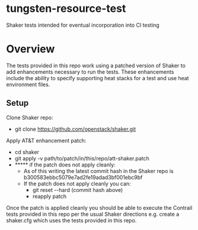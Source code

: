 # tungsten-resource-test
Shaker tests intended for eventual incorporation into CI testing

Overview
===============
The tests provided in this repo work using a patched version of Shaker to add enhancements necessary to run the tests.
These enhancements include the ability to specify supporting heat stacks for a test and use heat environment files.

Setup
------------------

Clone Shaker repo:

- git clone https://github.com/openstack/shaker.git

Apply AT&T enhancement patch:
 - cd shaker
 - git apply -v path/to/patch/in/this/repo/att-shaker.patch
 - ***** if the patch does not apply cleanly:
    - As of this writing the latest commit hash in the Shaker repo is b300583ebbc5079e7ad2fe19adad3bf001ebc9bf
    - If the patch does not apply cleanly you can:
       - git reset --hard (commit hash above)
	   - reapply patch

Once the patch is applied cleanly you should be able to execute the Contrail tests provided in this repo per the usual Shaker directions
e.g. create a shaker.cfg which uses the tests provided in this repo.


